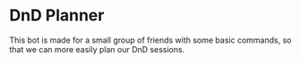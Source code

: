 # DnD Planner

This bot is made for a small group of friends with some basic commands, so that we can more easily plan our DnD sessions.